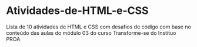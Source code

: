 # Atividades-de-HTML-e-CSS
Lista de 10 atividades de HTML e CSS com desafios de código com base no conteúdo das aulas do módulo 03 do curso Transforme-se do Instituo PROA
